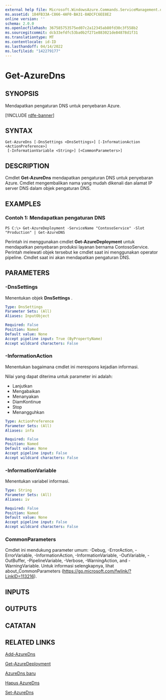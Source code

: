 ```yaml
---
external help file: Microsoft.WindowsAzure.Commands.ServiceManagement.dll-Help.xml
ms.assetid: 184FB33A-C866-4AF0-BA31-8ADCFC6EE8E2
online version: ''
schema: 2.0.0
ms.openlocfilehash: 367585753575ed07c2a12345ab80fd30c3f558b2
ms.sourcegitcommit: dcb33efdfc53ba0b2f271e883021de84878d1f31
ms.translationtype: MT
ms.contentlocale: id-ID
ms.lasthandoff: 04/14/2022
ms.locfileid: "142279177"
---
```

# Get-AzureDns

## SYNOPSIS
Mendapatkan pengaturan DNS untuk penyebaran Azure.

[!INCLUDE [rdfe-banner](../../includes/rdfe-banner.md)]

## SYNTAX

```
Get-AzureDns [-DnsSettings <DnsSettings>] [-InformationAction <ActionPreference>]
 [-InformationVariable <String>] [<CommonParameters>]
```

## DESCRIPTION
Cmdlet **Get-AzureDns** mendapatkan pengaturan DNS untuk penyebaran Azure.
Cmdlet mengembalikan nama yang mudah dikenali dan alamat IP server DNS dalam objek pengaturan DNS.

## EXAMPLES

### Contoh 1: Mendapatkan pengaturan DNS
```
PS C:\> Get-AzureDeployment -ServiceName "ContosoService" -Slot "Production" | Get-AzureDNS
```

Perintah ini menggunakan cmdlet **Get-AzureDeployment** untuk mendapatkan penyebaran produksi layanan bernama ContosoService.
Perintah melewati objek tersebut ke cmdlet saat ini menggunakan operator pipeline.
Cmdlet saat ini akan mendapatkan pengaturan DNS.

## PARAMETERS

### -DnsSettings
Menentukan objek **DnsSettings** .

```yaml
Type: DnsSettings
Parameter Sets: (All)
Aliases: InputObject

Required: False
Position: Named
Default value: None
Accept pipeline input: True (ByPropertyName)
Accept wildcard characters: False
```

### -InformationAction
Menentukan bagaimana cmdlet ini merespons kejadian informasi.

Nilai yang dapat diterima untuk parameter ini adalah:

- Lanjutkan
- Mengabaikan
- Menanyakan
- DiamKontinue
- Stop
- Menangguhkan

```yaml
Type: ActionPreference
Parameter Sets: (All)
Aliases: infa

Required: False
Position: Named
Default value: None
Accept pipeline input: False
Accept wildcard characters: False
```

### -InformationVariable
Menentukan variabel informasi.

```yaml
Type: String
Parameter Sets: (All)
Aliases: iv

Required: False
Position: Named
Default value: None
Accept pipeline input: False
Accept wildcard characters: False
```

### CommonParameters
Cmdlet ini mendukung parameter umum: -Debug, -ErrorAction, -ErrorVariable, -InformationAction, -InformationVariable, -OutVariable, -OutBuffer, -PipelineVariable, -Verbose, -WarningAction, and -WarningVariable. Untuk informasi selengkapnya, lihat about_CommonParameters (https://go.microsoft.com/fwlink/?LinkID=113216).

## INPUTS

## OUTPUTS

## CATATAN

## RELATED LINKS

[Add-AzureDns](./Add-AzureDns.md)

[Get-AzureDeployment](./Get-AzureDeployment.md)

[AzureDns baru](./New-AzureDns.md)

[Hapus AzureDns](./Remove-AzureDns.md)

[Set-AzureDns](./Set-AzureDns.md)



